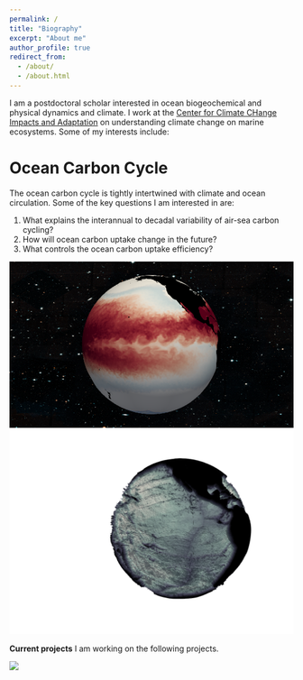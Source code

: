 ```yaml
---
permalink: /
title: "Biography"
excerpt: "About me"
author_profile: true
redirect_from: 
  - /about/
  - /about.html
---
```


I am a postdoctoral scholar interested in ocean biogeochemical and physical dynamics and climate. I work at the [Center for Climate CHange Impacts and Adaptation](https://climateadapt.ucsd.edu) on understanding climate change on marine ecosystems. Some of my interests include:

Ocean Carbon Cycle
======
The ocean carbon cycle is tightly intertwined with climate and ocean circulation. Some of the key questions I am interested in are:
1. What explains the interannual to decadal variability of air-sea carbon cycling? 
1. How will ocean carbon uptake change in the future?  
1. What controls the ocean carbon uptake efficiency?

<img src='/images/SST.png'>

<img src='/images/Depth.png'>

**Current projects**
I am working on the following projects. 

<img src='/images/Topography.png'>

